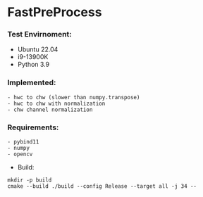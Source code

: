 # FastPreProcess

### Test Envirnoment:
- Ubuntu 22.04
- i9-13900K
- Python 3.9

### Implemented: 
    - hwc to chw (slower than numpy.transpose)
    - hwc to chw with normalization
    - chw channel normalization


### Requirements:
    - pybind11
    - numpy
    - opencv

- Build:
```
mkdir -p build
cmake --build ./build --config Release --target all -j 34 --
```